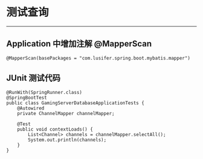# 测试查询

---

## Application 中增加注解 @MapperScan

```
@MapperScan(basePackages = "com.lusifer.spring.boot.mybatis.mapper")
```

## JUnit 测试代码

```
@RunWith(SpringRunner.class)
@SpringBootTest
public class GamingServerDatabaseApplicationTests {
	@Autowired
	private ChannelMapper channelMapper;

	@Test
	public void contextLoads() {
		List<Channel> channels = channelMapper.selectAll();
		System.out.println(channels);
	}
}
```